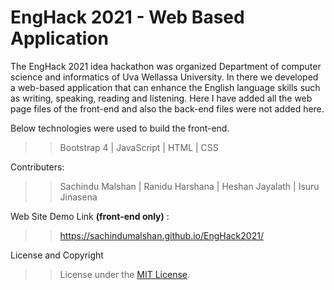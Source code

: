 # EngHack 2021 - Web Based Application

The EngHack 2021 idea hackathon was organized Department of computer science and informatics of Uva Wellassa University.
In there we developed a web-based application that can enhance the English language skills such as writing, speaking, reading and listening. Here I have added all the web page files of the front-end and also the back-end files were not added here.

Below technologies were used to build the front-end.
>> Bootstrap 4 | JavaScript | HTML | CSS
 
Contributers:

>> Sachindu Malshan | Ranidu Harshana | Heshan Jayalath | Isuru Jinasena

Web Site Demo Link **(front-end only)** :

>> https://sachindumalshan.github.io/EngHack2021/

License and Copyright

>> License under the [MIT License](LICENSE).
